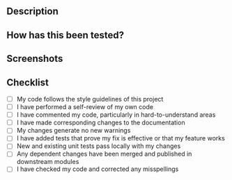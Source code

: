 ## Description
<!-- *Please include a summary of the change and which issue number is fixed (e.g. Fixes #1). Please also include relevant motivation and context.* -->

## How has this been tested?
<!-- *Please describe the tests that you ran to verify your changes. Provide instructions so we can reproduce.* -->

## Screenshots
<!-- *Provide screenshots of what has been implemented. Leave blank if not applicable* -->

## Checklist
<!-- *(Leave blank if not applicable)* -->

- [ ] My code follows the style guidelines of this project
- [ ] I have performed a self-review of my own code
- [ ] I have commented my code, particularly in hard-to-understand areas
- [ ] I have made corresponding changes to the documentation
- [ ] My changes generate no new warnings
- [ ] I have added tests that prove my fix is effective or that my feature works
- [ ] New and existing unit tests pass locally with my changes
- [ ] Any dependent changes have been merged and published in downstream modules
- [ ] I have checked my code and corrected any misspellings

